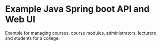 # Example Java Spring boot API and Web UI

Example for managing courses, course modules, administrators, lecturers and students for a college.